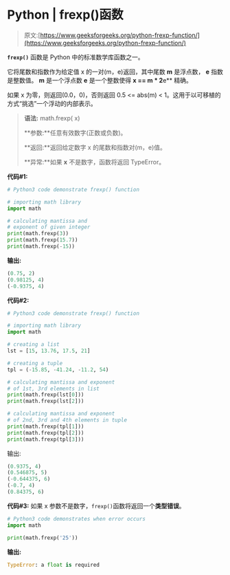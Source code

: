 # Python | frexp()函数

> 原文:[https://www.geeksforgeeks.org/python-frexp-function/](https://www.geeksforgeeks.org/python-frexp-function/)

**`frexp()`** 函数是 Python 中的标准数学库函数之一。

它将尾数和指数作为给定值 x 的一对(m，e)返回，其中尾数 **m** 是浮点数， **e** 指数是整数值。 **m** 是一个浮点数 **e** 是一个整数使得 **x == m * 2**e** 精确。

如果 x 为零，则返回(0.0，0)，否则返回 0.5 <= abs(m) < 1。这用于以可移植的方式“挑选”一个浮动的内部表示。

> **语法:** math.frexp( x)
> 
> **参数:**任意有效数字(正数或负数)。
> 
> **返回:**返回给定数字 x 的尾数和指数对(m，e)值。
> 
> **异常:**如果 **x** 不是数字，函数将返回 TypeError。

**代码#1:**

```py
# Python3 code demonstrate frexp() function

# importing math library
import math

# calculating mantissa and
# exponent of given integer
print(math.frexp(3))
print(math.frexp(15.7))
print(math.frexp(-15))
```

**输出:**

```py
(0.75, 2)
(0.98125, 4)
(-0.9375, 4)

```

**代码#2:**

```py
# Python3 code demonstrate frexp() function

# importing math library
import math

# creating a list
lst = [15, 13.76, 17.5, 21]

# creating a tuple
tpl = (-15.85, -41.24, -11.2, 54)

# calculating mantissa and exponent
# of 1st, 3rd elements in list 
print(math.frexp(lst[0]))
print(math.frexp(lst[2]))

# calculating mantissa and exponent
# of 2nd, 3rd and 4th elements in tuple 
print(math.frexp(tpl[1]))
print(math.frexp(tpl[2]))
print(math.frexp(tpl[3]))
```

输出:

```py
(0.9375, 4)
(0.546875, 5)
(-0.644375, 6)
(-0.7, 4)
(0.84375, 6)
```

**代码#3:** 如果 x 参数不是数字，`frexp()`函数将返回一个**类型错误**。

```py
# Python3 code demonstrates when error occurs
import math

print(math.frexp('25')) 
```

**输出:**

```py
TypeError: a float is required
```